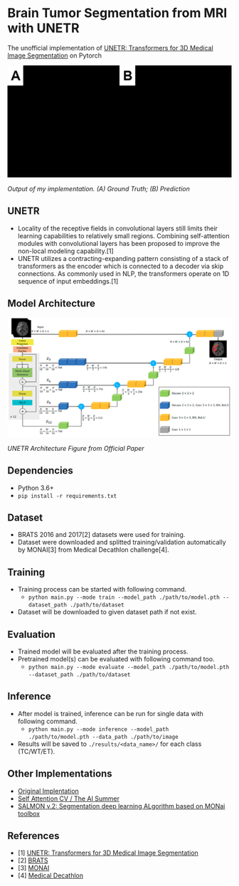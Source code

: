 # Brain Tumor Segmentation from MRI with UNETR
The unofficial implementation of [UNETR: Transformers for 3D Medical Image Segmentation](https://arxiv.org/abs/2103.10504) on Pytorch

![Output](./assets/outs.gif "Output")

*Output of my implementation. (A) Ground Truth; (B) Prediction*

## UNETR
- Locality of the receptive fields in convolutional layers still limits their learning capabilities to relatively small regions. Combining self-attention modules with convolutional layers has been proposed to improve the non-local modeling capability.[1]
- UNETR utilizes a contracting-expanding pattern consisting of a stack of transformers as the encoder which is connected to a decoder via skip connections. As commonly used in NLP, the transformers operate on 1D sequence of input embeddings.[1]
## Model Architecture
![Model Architecture](./assets/arch.png "Model Architecure")

*UNETR Architecture Figure from Official Paper*

## Dependencies
- Python 3.6+
- `pip install -r requirements.txt`

## Dataset
- BRATS 2016 and 2017[2] datasets were used for training.
- Dataset were downloaded and splitted training/validation automatically by MONAI[3] from Medical Decathlon challenge[4].

## Training
- Training process can be started with following command.
    - `python main.py --mode train --model_path ./path/to/model.pth --dataset_path ./path/to/dataset`
- Dataset will be downloaded to given dataset path if not exist.

## Evaluation
- Trained model will be evaluated after the training process.
- Pretrained model(s) can be evaluated with following command too.
    - `python main.py --mode evaluate --model_path ./path/to/model.pth --dataset_path ./path/to/dataset`

## Inference
- After model is trained, inference can be run for single data with following command.
    - `python main.py --mode inference --model_path ./path/to/model.pth --data_path ./path/to/image`
- Results will be saved to `./results/<data_name>/` for each class (TC/WT/ET).
    
## Other Implementations
- [Original Implentation](https://github.com/Project-MONAI/research-contributions/tree/main/UNETR/BTCV)
- [Self Attention CV / The AI Summer](https://github.com/The-AI-Summer/self-attention-cv)
- [SALMON v.2: Segmentation deep learning ALgorithm based on MONai toolbox](https://github.com/davidiommi/Pytorch--3D-Medical-Images-Segmentation--SALMON)

## References
- [1] [UNETR: Transformers for 3D Medical Image Segmentation](https://arxiv.org/abs/2103.10504)
- [2] [BRATS](https://www.med.upenn.edu/cbica/brats2020/previous.html)
- [3] [MONAI](https://monai.io/)
- [4] [Medical Decathlon](http://medicaldecathlon.com/)
